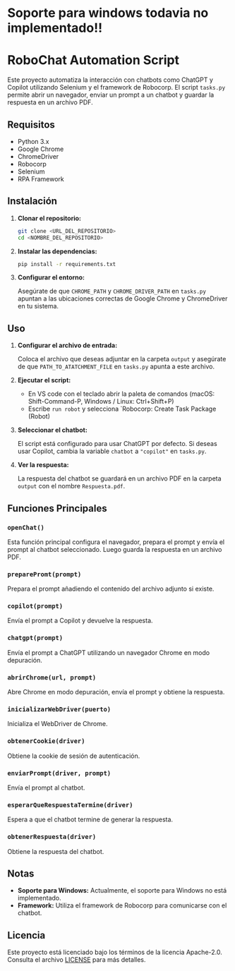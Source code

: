 # Soporte para windows todavia no implementado!!
# RoboChat Automation Script

Este proyecto automatiza la interacción con chatbots como ChatGPT y Copilot utilizando Selenium y el framework de Robocorp. El script `tasks.py` permite abrir un navegador, enviar un prompt a un chatbot y guardar la respuesta en un archivo PDF.

## Requisitos

- Python 3.x
- Google Chrome
- ChromeDriver
- Robocorp
- Selenium
- RPA Framework

## Instalación

1. **Clonar el repositorio:**

    ```sh
    git clone <URL_DEL_REPOSITORIO>
    cd <NOMBRE_DEL_REPOSITORIO>
    ```

2. **Instalar las dependencias:**

    ```sh
    pip install -r requirements.txt
    ```

3. **Configurar el entorno:**

    Asegúrate de que `CHROME_PATH` y `CHROME_DRIVER_PATH` en `tasks.py` apuntan a las ubicaciones correctas de Google Chrome y ChromeDriver en tu sistema.

## Uso

1. **Configurar el archivo de entrada:**

    Coloca el archivo que deseas adjuntar en la carpeta `output` y asegúrate de que `PATH_TO_ATATCHMENT_FILE` en `tasks.py` apunta a este archivo.

2. **Ejecutar el script:**

    - En VS code con el teclado abrir la paleta de comandos (macOS: Shift-Command-P, Windows / Linux: Ctrl+Shift+P)
    - Escribe `run robot` y selecciona `Robocorp: Create Task Package (Robot)

3. **Seleccionar el chatbot:**

    El script está configurado para usar ChatGPT por defecto. Si deseas usar Copilot, cambia la variable `chatbot` a `"copilot"` en `tasks.py`.

4. **Ver la respuesta:**

    La respuesta del chatbot se guardará en un archivo PDF en la carpeta `output` con el nombre `Respuesta.pdf`.

## Funciones Principales

### `openChat()`

Esta función principal configura el navegador, prepara el prompt y envía el prompt al chatbot seleccionado. Luego guarda la respuesta en un archivo PDF.

### `preparePromt(prompt)`

Prepara el prompt añadiendo el contenido del archivo adjunto si existe.

### `copilot(prompt)`

Envía el prompt a Copilot y devuelve la respuesta.

### `chatgpt(prompt)`

Envía el prompt a ChatGPT utilizando un navegador Chrome en modo depuración.

### `abrirChrome(url, prompt)`

Abre Chrome en modo depuración, envía el prompt y obtiene la respuesta.

### `inicializarWebDriver(puerto)`

Inicializa el WebDriver de Chrome.

### `obtenerCookie(driver)`

Obtiene la cookie de sesión de autenticación.

### `enviarPrompt(driver, prompt)`

Envía el prompt al chatbot.

### `esperarQueRespuestaTermine(driver)`

Espera a que el chatbot termine de generar la respuesta.

### `obtenerRespuesta(driver)`

Obtiene la respuesta del chatbot.

## Notas

- **Soporte para Windows:** Actualmente, el soporte para Windows no está implementado.
- **Framework:** Utiliza el framework de Robocorp para comunicarse con el chatbot.

## Licencia

Este proyecto está licenciado bajo los términos de la licencia Apache-2.0. Consulta el archivo [LICENSE](LICENSE) para más detalles.